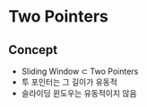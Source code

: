# Two Pointers

## Concept
- Sliding Window $\subset$ Two Pointers
- 투 포인터는 그 길이가 유동적
- 슬라이딩 윈도우는 유동적이지 않음
